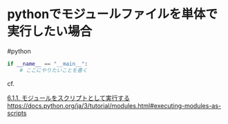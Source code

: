 # pythonでモジュールファイルを単体で実行したい場合

#python

```py
if __name__ == "__main__":
    # ここにやりたいことを書く
```

cf. 

[6.1.1. モジュールをスクリプトとして実行する]()
<https://docs.python.org/ja/3/tutorial/modules.html#executing-modules-as-scripts>
